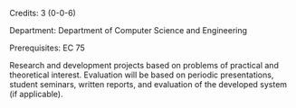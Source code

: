 Credits: 3 (0-0-6)

Department: Department of Computer Science and Engineering

Prerequisites: EC 75

Research and development projects based on problems of practical and theoretical interest. Evaluation will be based on periodic presentations, student seminars, written reports, and evaluation of the developed system (if applicable).